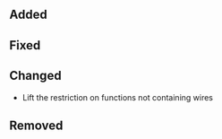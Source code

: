 <!--
 Thanks for the MR! Please add lines describing your changes in the appropriate section

 For example:

## Added
- Added some more fish
## Fixed
 a generic parameter
-->

## Added

## Fixed

## Changed

- Lift the restriction on functions not containing wires

## Removed


